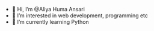 - 👋 Hi, I’m @Aliya Huma Ansari
- 👀 I’m interested in web development, programming etc
- 🌱 I’m currently learning Python


<!---
A-codee/A-codee is a ✨ special ✨ repository because its `README.md` (this file) appears on your GitHub profile.
You can click the Preview link to take a look at your changes.
--->
